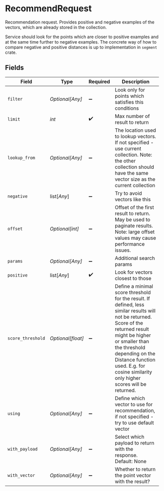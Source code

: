 # RecommendRequest

Recommendation request. Provides positive and negative examples of the vectors, which are already stored in the collection.

Service should look for the points which are closer to positive examples and at the same time further to negative examples. The concrete way of how to compare negative and positive distances is up to implementation in `segment` crate.


## Fields

| Field                                                                                                                                                                                                                                                                                       | Type                                                                                                                                                                                                                                                                                        | Required                                                                                                                                                                                                                                                                                    | Description                                                                                                                                                                                                                                                                                 |
| ------------------------------------------------------------------------------------------------------------------------------------------------------------------------------------------------------------------------------------------------------------------------------------------- | ------------------------------------------------------------------------------------------------------------------------------------------------------------------------------------------------------------------------------------------------------------------------------------------- | ------------------------------------------------------------------------------------------------------------------------------------------------------------------------------------------------------------------------------------------------------------------------------------------- | ------------------------------------------------------------------------------------------------------------------------------------------------------------------------------------------------------------------------------------------------------------------------------------------- |
| `filter`                                                                                                                                                                                                                                                                                    | *Optional[Any]*                                                                                                                                                                                                                                                                             | :heavy_minus_sign:                                                                                                                                                                                                                                                                          | Look only for points which satisfies this conditions                                                                                                                                                                                                                                        |
| `limit`                                                                                                                                                                                                                                                                                     | *int*                                                                                                                                                                                                                                                                                       | :heavy_check_mark:                                                                                                                                                                                                                                                                          | Max number of result to return                                                                                                                                                                                                                                                              |
| `lookup_from`                                                                                                                                                                                                                                                                               | *Optional[Any]*                                                                                                                                                                                                                                                                             | :heavy_minus_sign:                                                                                                                                                                                                                                                                          | The location used to lookup vectors. If not specified - use current collection. Note: the other collection should have the same vector size as the current collection                                                                                                                       |
| `negative`                                                                                                                                                                                                                                                                                  | list[*Any*]                                                                                                                                                                                                                                                                                 | :heavy_minus_sign:                                                                                                                                                                                                                                                                          | Try to avoid vectors like this                                                                                                                                                                                                                                                              |
| `offset`                                                                                                                                                                                                                                                                                    | *Optional[int]*                                                                                                                                                                                                                                                                             | :heavy_minus_sign:                                                                                                                                                                                                                                                                          | Offset of the first result to return. May be used to paginate results. Note: large offset values may cause performance issues.                                                                                                                                                              |
| `params`                                                                                                                                                                                                                                                                                    | *Optional[Any]*                                                                                                                                                                                                                                                                             | :heavy_minus_sign:                                                                                                                                                                                                                                                                          | Additional search params                                                                                                                                                                                                                                                                    |
| `positive`                                                                                                                                                                                                                                                                                  | list[*Any*]                                                                                                                                                                                                                                                                                 | :heavy_check_mark:                                                                                                                                                                                                                                                                          | Look for vectors closest to those                                                                                                                                                                                                                                                           |
| `score_threshold`                                                                                                                                                                                                                                                                           | *Optional[float]*                                                                                                                                                                                                                                                                           | :heavy_minus_sign:                                                                                                                                                                                                                                                                          | Define a minimal score threshold for the result. If defined, less similar results will not be returned. Score of the returned result might be higher or smaller than the threshold depending on the Distance function used. E.g. for cosine similarity only higher scores will be returned. |
| `using`                                                                                                                                                                                                                                                                                     | *Optional[Any]*                                                                                                                                                                                                                                                                             | :heavy_minus_sign:                                                                                                                                                                                                                                                                          | Define which vector to use for recommendation, if not specified - try to use default vector                                                                                                                                                                                                 |
| `with_payload`                                                                                                                                                                                                                                                                              | *Optional[Any]*                                                                                                                                                                                                                                                                             | :heavy_minus_sign:                                                                                                                                                                                                                                                                          | Select which payload to return with the response. Default: None                                                                                                                                                                                                                             |
| `with_vector`                                                                                                                                                                                                                                                                               | *Optional[Any]*                                                                                                                                                                                                                                                                             | :heavy_minus_sign:                                                                                                                                                                                                                                                                          | Whether to return the point vector with the result?                                                                                                                                                                                                                                         |